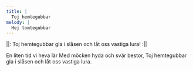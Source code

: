 ```yaml
---
title: |
  Toj hemtegubbar
melody: |
  Hej tomtegubbar
---
```

||: Toj hemtegubbar gla i slåsen 
och låt oss vastiga lura! :||

En liten tid vi heva lär 
Med möcken hyda och svär bestor, 
Toj hemtegubbar gla i slåsen 
och låt oss vastiga lura.
